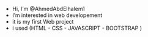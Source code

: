 - Hi, I’m @AhmedAbdElhalem1
- I’m interested in web developement
- it is my first Web project
- i used (HTML - CSS - JAVASCRIPT - BOOTSTRAP )
